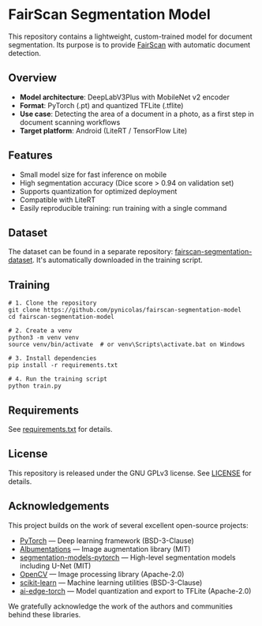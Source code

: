 # FairScan Segmentation Model

This repository contains a lightweight, custom-trained model for document segmentation.
Its purpose is to provide [FairScan](https://github.com/pynicolas/FairScan) with automatic document detection.

## Overview

- **Model architecture**: DeepLabV3Plus with MobileNet v2 encoder
- **Format**: PyTorch (.pt) and quantized TFLite (.tflite)
- **Use case**: Detecting the area of a document in a photo, as a first step in document scanning workflows
- **Target platform**: Android (LiteRT / TensorFlow Lite)

## Features

- Small model size for fast inference on mobile
- High segmentation accuracy (Dice score > 0.94 on validation set)
- Supports quantization for optimized deployment
- Compatible with LiteRT
- Easily reproducible training: run training with a single command

## Dataset

The dataset can be found in a separate repository:
[fairscan-segmentation-dataset](https://github.com/pynicolas/fairscan-segmentation-dataset/).
It's automatically downloaded in the training script.

## Training
```
# 1. Clone the repository
git clone https://github.com/pynicolas/fairscan-segmentation-model
cd fairscan-segmentation-model

# 2. Create a venv
python3 -m venv venv
source venv/bin/activate  # or venv\Scripts\activate.bat on Windows

# 3. Install dependencies
pip install -r requirements.txt

# 4. Run the training script
python train.py
```

## Requirements

See [requirements.txt](requirements.txt) for details.

## License

This repository is released under the GNU GPLv3 license.
See [LICENSE](LICENSE) for details.

## Acknowledgements

This project builds on the work of several excellent open-source projects:

- [PyTorch](https://pytorch.org/) — Deep learning framework (BSD-3-Clause)
- [Albumentations](https://github.com/albumentations-team/albumentations) — Image augmentation library (MIT)
- [segmentation-models-pytorch](https://github.com/qubvel/segmentation_models.pytorch) — High-level segmentation models including U-Net (MIT)
- [OpenCV](https://opencv.org/) — Image processing library (Apache-2.0)
- [scikit-learn](https://scikit-learn.org/) — Machine learning utilities (BSD-3-Clause)
- [ai-edge-torch](https://github.com/google-research/ai-edge) — Model quantization and export to TFLite (Apache-2.0)

We gratefully acknowledge the work of the authors and communities behind these libraries.


